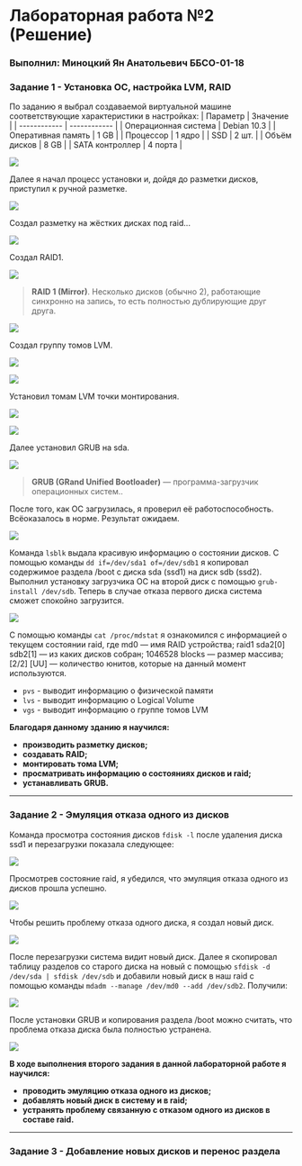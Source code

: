 # Лабораторная работа №2 (Решение)
###  Выполнил: Миноцкий Ян Анатольевич ББСО-01-18

### Задание 1 - Установка ОС, настройка LVM, RAID
По заданию я выбрал создаваемой виртуальной машине соответствующие характеристики в настройках:
| Параметр  | Значение  |
| ------------ | ------------ |
| Операционная система | Debian 10.3 |
|  Оперативная память | 1 GB  |
| Процессор  |  1 ядро |
| SSD  | 2 шт.  |
| Объём дисков  | 8 GB  |
| SATA контроллер  | 4 порта  |

![](https://github.com/Yan-Minotskiy/labOS/blob/master/screenshots/2.1.png)

Далее я начал процесс установки и, дойдя до разметки дисков, приступил к ручной разметке.

![](https://github.com/Yan-Minotskiy/labOS/blob/master/screenshots/2.2.png)

Создал разметку на жёстких дисках под raid...

![](https://github.com/Yan-Minotskiy/labOS/blob/master/screenshots/2.3.png)

Создал RAID1.

![](https://github.com/Yan-Minotskiy/labOS/blob/master/screenshots/2.4.png)

> **RAID 1 (Mirror)**. Несколько дисков (обычно 2), работающие синхронно на запись, то есть полностью дублирующие друг друга.

![](https://github.com/Yan-Minotskiy/labOS/blob/master/screenshots/RAID1.jpg)

Создал группу томов LVM.

![](https://github.com/Yan-Minotskiy/labOS/blob/master/screenshots/2.5.png)

![](https://github.com/Yan-Minotskiy/labOS/blob/master/screenshots/2.6.png)

Установил томам LVM точки монтирования.

![](https://github.com/Yan-Minotskiy/labOS/blob/master/screenshots/2.7.png)

![](https://github.com/Yan-Minotskiy/labOS/blob/master/screenshots/2.8.png)

Далее установил GRUB на sda.

![](https://github.com/Yan-Minotskiy/labOS/blob/master/screenshots/2.9.png)

> **GRUB (GRand Unified Bootloader)** — программа-загрузчик операционных систем..

После того, как ОС загрузилась, я проверил её работоспособность. Всёоказалось в норме. Результат ожидаем.

![](https://github.com/Yan-Minotskiy/labOS/blob/master/screenshots/2.10.png)

Команда `lsblk`  выдала красивую информацию о состоянии дисков. С помощью команды `dd if=/dev/sda1 of=/dev/sdb1` я копировал содержимое раздела /boot с диска sda (ssd1) на диск sdb (ssd2).  Выполнил установку загрузчика ОС на второй диск с помощью `grub-install /dev/sdb`. Теперь в случае отказа первого диска система сможет спокойно загрузится.

![](https://github.com/Yan-Minotskiy/labOS/blob/master/screenshots/2.11.png)

C помощью команды `cat /proc/mdstat` я ознакомился с информацией о текущем состоянии raid, где md0 — имя RAID устройства; raid1 sda2[0] sdb2[1] — из каких дисков собран; 1046528 blocks — размер массива; [2/2] [UU] — количество юнитов, которые на данный момент используются.
- `pvs` - выводит информацию о физической памяти
- `lvs` - выводит информацию о Logical Volume
- `vgs` - выводит информацию о группе томов LVM

**Благодаря данному зданию я научился:**
- **производить разметку дисков;**
- **создавать RAID;**
- **монтировать тома LVM;**
- **просматривать информацию о состояниях дисков и raid;**
- **устанавливать GRUB.**

------------

### Задание 2 - Эмуляция отказа одного из дисков

Команда просмотра состояния дисков `fdisk -l` после удаления диска ssd1 и перезагрузки  показала следующее:

![](https://github.com/Yan-Minotskiy/labOS/blob/master/screenshots/2.12.png)

Просмотрев состояние raid, я убедился, что эмуляция отказа одного из дисков прошла успешно. 

![](https://github.com/Yan-Minotskiy/labOS/blob/master/screenshots/2.13.png)

Чтобы решить проблему отказа одного диска, я создал новый диск.

![](https://github.com/Yan-Minotskiy/labOS/blob/master/screenshots/2.14.png)

После перезагрузки система видит новый диск. Далее я скопировал таблицу разделов со старого диска на новый с помощью `sfdisk -d /dev/sda | sfdisk /dev/sdb`
и добавили новый диск в наш raid c помощью команды `mdadm --manage /dev/md0 --add /dev/sdb2`. Получили:

![](https://github.com/Yan-Minotskiy/labOS/blob/master/screenshots/2.16.png)

После установки GRUB и копирования раздела /boot можно считать, что проблема отказа диска была полностью устранена.

![](https://github.com/Yan-Minotskiy/labOS/blob/master/screenshots/2.17.png)

**В ходе выполнения второго задания в данной лабораторной работе я научился:**
- **проводить эмуляцию отказа одного из дисков;**
- **добавлять новый диск в систему и в raid;**
- **устранять проблему связанную с отказом одного из дисков в составе raid.**

------------

### Задание 3 - Добавление новых дисков и перенос раздела

